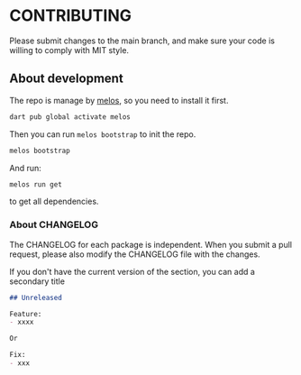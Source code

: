 # CONTRIBUTING

Please submit changes to the main branch, and make sure your code is willing to comply with MIT style.

## About development

The repo is manage by [melos][], so you need to install it first.

```bash
dart pub global activate melos
```

Then you can run `melos bootstrap` to init the repo.

```bash
melos bootstrap
```

And run:

```bash
melos run get
```

to get all dependencies.

[melos]: https://melos.invertase.dev

### About CHANGELOG

The CHANGELOG for each package is independent.
When you submit a pull request, please also modify the CHANGELOG file with the changes.

If you don't have the current version of the section, you can add a secondary title

```md
## Unreleased

Feature:
- xxxx

Or 

Fix:
- xxx
```
